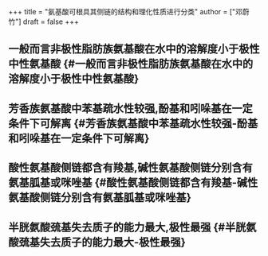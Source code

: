 +++
title = "氨基酸可根具其侧链的结构和理化性质进行分类"
author = ["邓蔚竹"]
draft = false
+++

## 一般而言非极性脂肪族氨基酸在水中的溶解度小于极性中性氨基酸 {#一般而言非极性脂肪族氨基酸在水中的溶解度小于极性中性氨基酸}


## 芳香族氨基酸中苯基疏水性较强,酚基和吲哚基在一定条件下可解离 {#芳香族氨基酸中苯基疏水性较强-酚基和吲哚基在一定条件下可解离}


## 酸性氨基酸侧链都含有羧基,碱性氨基酸侧链分别含有氨基胍基或咪唑基 {#酸性氨基酸侧链都含有羧基-碱性氨基酸侧链分别含有氨基胍基或咪唑基}


## 半胱氨酸巯基失去质子的能力最大,极性最强 {#半胱氨酸巯基失去质子的能力最大-极性最强}